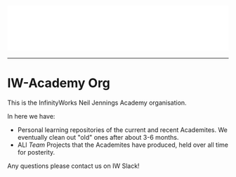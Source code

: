 <img src="https://github.com/IW-Academy/.github/blob/main/img/Logo_Infinity-Works_Part-of-Accenture_Academy_White.png"/>

---

# IW-Academy Org

This is the InfinityWorks Neil Jennings Academy organisation.

In here we have:

- Personal learning repositories of the current and recent Academites. We eventually clean out "old" ones after about 3-6 months.
- ALl _Team_ Projects that the Academites have produced, held over all time for posterity.

Any questions please contact us on IW Slack!
